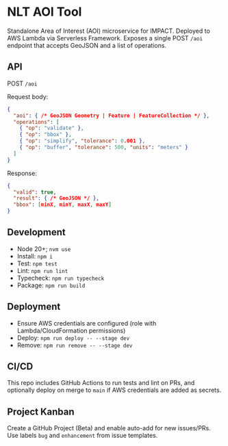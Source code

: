 # NLT AOI Tool

Standalone Area of Interest (AOI) microservice for IMPACT. Deployed to AWS Lambda via Serverless Framework. Exposes a single POST `/aoi` endpoint that accepts GeoJSON and a list of operations.

## API

POST `/aoi`

Request body:
```json
{
  "aoi": { /* GeoJSON Geometry | Feature | FeatureCollection */ },
  "operations": [
    { "op": "validate" },
    { "op": "bbox" },
    { "op": "simplify", "tolerance": 0.001 },
    { "op": "buffer", "tolerance": 500, "units": "meters" }
  ]
}
```

Response:
```json
{
  "valid": true,
  "result": { /* GeoJSON */ },
  "bbox": [minX, minY, maxX, maxY]
}
```

## Development

- Node 20+; `nvm use`
- Install: `npm i`
- Test: `npm test`
- Lint: `npm run lint`
- Typecheck: `npm run typecheck`
- Package: `npm run build`

## Deployment

- Ensure AWS credentials are configured (role with Lambda/CloudFormation permissions)
- Deploy: `npm run deploy -- --stage dev`
- Remove: `npm run remove -- --stage dev`

## CI/CD

This repo includes GitHub Actions to run tests and lint on PRs, and optionally deploy on merge to `main` if AWS credentials are added as secrets.

## Project Kanban

Create a GitHub Project (Beta) and enable auto-add for new issues/PRs. Use labels `bug` and `enhancement` from issue templates.
